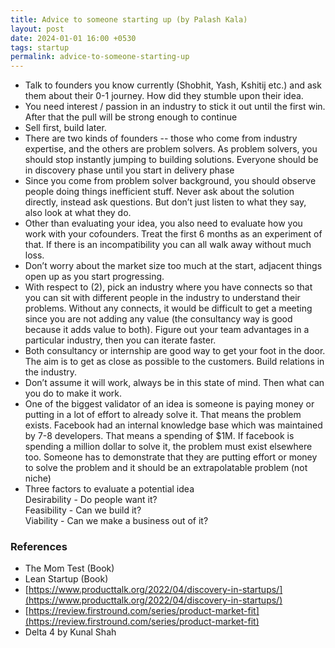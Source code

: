 ```yaml
---
title: Advice to someone starting up (by Palash Kala)
layout: post
date: 2024-01-01 16:00 +0530
tags: startup
permalink: advice-to-someone-starting-up
---
```


* Talk to founders you know currently (Shobhit, Yash, Kshitij etc.) and ask them about their 0-1 journey. How did they stumble upon their idea. 
* You need interest / passion in an industry to stick it out until the first win. After that the pull will be strong enough to continue
* Sell first, build later. 
* There are two kinds of founders -- those who come from industry expertise, and the others are problem solvers. As problem solvers, you should stop instantly jumping to building solutions. Everyone should be in discovery phase until you start in delivery phase
* Since you come from problem solver background, you should observe people doing things inefficient stuff. Never ask about the solution directly, instead ask questions. But don’t just listen to what they say, also look at what they do.
* Other than evaluating your idea, you also need to evaluate how you work with your cofounders. Treat the first 6 months as an experiment of that. If there is an incompatibility you can all walk away without much loss.
* Don’t worry about the market size too much at the start, adjacent things open up as you start progressing. 
* With respect to (2), pick an industry where you have connects so that you can sit with different people in the industry to understand their problems. Without any connects, it would be difficult to get a meeting since you are not adding any value (the consultancy way is good because it adds value to both). Figure out your team advantages in a particular industry, then you can iterate faster.
* Both consultancy or internship are good way to get your foot in the door. The aim is to get as close as possible to the customers. Build relations in the industry.
* Don’t assume it will work, always be in this state of mind. Then what can you do to make it work.
* One of the biggest validator of an idea is someone is paying money or putting in a lot of effort to already solve it. That means the problem exists. Facebook had an internal knowledge base which was maintained by 7-8 developers. That means a spending of $1M. If facebook is spending a million dollar to solve it, the problem must exist elsewhere too. Someone has to demonstrate that they are putting effort or money to solve the problem and it should be an extrapolatable problem (not niche)
* Three factors to evaluate a potential idea <br>
Desirability - Do people want it? <br>
Feasibility - Can we build it? <br>
Viability - Can we make a business out of it?

### References
* The Mom Test (Book)
* Lean Startup (Book) 
* [https://www.producttalk.org/2022/04/discovery-in-startups/](https://www.producttalk.org/2022/04/discovery-in-startups/)
* [https://review.firstround.com/series/product-market-fit](https://review.firstround.com/series/product-market-fit)
* Delta 4 by Kunal Shah

